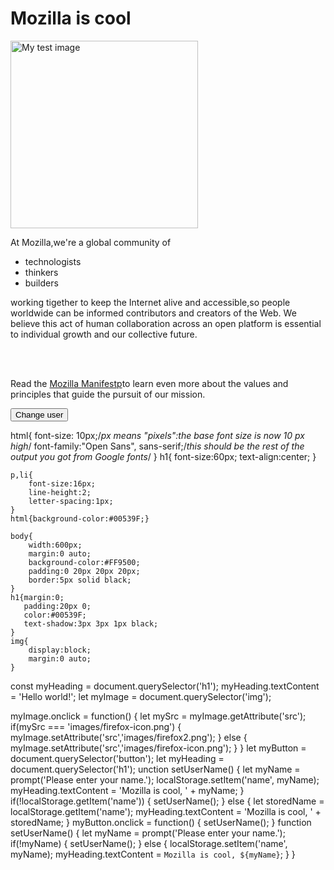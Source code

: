 <!DOCTYPE html>
<html>
<head>
	<meta charset="utf-8">
	<title>My test page</title>
	<link href="styles/style.css" rel="stylesheet">
	<link href="https://fonts.googleapis.com/css?family=Open+Sans" rel="stylesheet">
</head>
<body>
<h1>Mozilla is cool</h1>
<img src="images/firefox-logo.png" alt="My test image" height="300px" width="300px">
<p>
At Mozilla,we're a global community of </p>
<ul>
	<li>technologists</li>
	<li>thinkers</li>
	<li>builders</li></ul>

<p>
working tigether to keep the Internet alive and accessible,so people worldwide can be informed contributors and creators of the Web. We believe this act of human collaboration across an open platform is essential to individual growth and our collective future. </p>  <br><br>
<p>Read the <a href="https://www.mozilla.org/en-US/about/manifesto">Mozilla Manifestp</a>to learn even more about the values and principles that guide the pursuit of our mission.</p>
<button>Change user</button>
<script src="scripts/main.js"></script>
</body>
</html>

html{
	font-size: 10px;/*px means "pixels":the base font size is now 10 px high*/
	font-family:"Open Sans", sans-serif;/*this should be the rest of the output you got from Google fonts*/
     }
	h1{
		font-size:60px;
		text-align:center;
	  }	
		
	p,li{
		font-size:16px;
		line-height:2;
		letter-spacing:1px;
	}
	html{background-color:#00539F;}

	body{
		width:600px;
		margin:0 auto;
		background-color:#FF9500;
		padding:0 20px 20px 20px;
		border:5px solid black;
	}
	h1{margin:0;
	   padding:20px 0;
       color:#00539F;
       text-shadow:3px 3px 1px black;
	}
	img{
		display:block;
		margin:0 auto;
	}
 
 
 
 
 const myHeading = document.querySelector('h1');
myHeading.textContent = 'Hello world!';
let myImage = document.querySelector('img');

myImage.onclick = function() {
    let mySrc = myImage.getAttribute('src');
    if(mySrc === 'images/firefox-icon.png') {
      myImage.setAttribute('src','images/firefox2.png');
    } else {
      myImage.setAttribute('src','images/firefox-icon.png');
    }
}
let myButton = document.querySelector('button');
let myHeading = document.querySelector('h1');
unction setUserName() {
  let myName = prompt('Please enter your name.');
  localStorage.setItem('name', myName);
  myHeading.textContent = 'Mozilla is cool, ' + myName;
}
if(!localStorage.getItem('name')) {
  setUserName();
} else {
  let storedName = localStorage.getItem('name');
  myHeading.textContent = 'Mozilla is cool, ' + storedName;
}
myButton.onclick = function() {
  setUserName();
}
function setUserName() {
  let myName = prompt('Please enter your name.');
  if(!myName) {
    setUserName();
  } else {
    localStorage.setItem('name', myName);
    myHeading.textContent = `Mozilla is cool, ${myName}`;
  }
}
  

